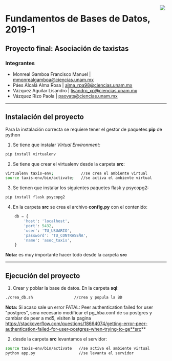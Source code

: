 <p align="center">
  <img src="http://lenguajesfc.com/20191/images/ciencias.png" align="right" hspace="5">
  <h1>Fundamentos de Bases de Datos, 2019-1</h1>
</p>

Proyecto final: **Asociación de taxistas**
-----------------------------------

### Integrantes

* Monreal Gamboa Francisco Manuel | mmonrealgamboa@ciencias.unam.mx
* Páes Alcalá Alma Rosa | alma_rpa98@ciencias.unam.mx
* Vázquez Aguilar Lisandro | lisandro_xp@ciencias.unam.mx
* Vázquez Rizo Paola | paovats@ciencias.unam.mx

<hr>

## Instalación del proyecto
Para la instalación correcta se requiere tener el gestor de paquetes **pip** de python

1. Se tiene que instalar _Virtual Environment:_
```sh
pip install virtualenv
```

2. Se tiene que crear el virtualenv desde la carpeta **src**:
```sh
virtualenv taxis-env;            //se crea el ambiente virtual
source taxis-env/bin/activate;   //se activa el ambiente virtual
```

3. Se tienen que instalar los siguientes paquetes flask y psycopg2:
```sh
pip install flask psycopg2
```

4. En la carpeta **src** se crea el archivo **config.py** con el contenido:
```python
    db = {
        'host': 'localhost',
        'port': 5432,
        'user': 'TU_USUARIO',
        'password': 'TU_CONTRASEÑA',
        'name': 'asoc_taxis',
    }
```
**Nota:** es muy importante hacer todo desde la carpeta **src**

<hr>

## Ejecución del proyecto

1. Crear y poblar la base de datos. En la carpeta **sql**:
```sh
./crea_db.sh                  //crea y popula la BD
```
**Nota:** Si acaso sale un error FATAL: Peer authentication failed for user "postgres", sera necesario modificar el pg_hba.conf de su postgres y cambiar de peer a md5, visiten la pagina https://stackoverflow.com/questions/18664074/getting-error-peer-authentication-failed-for-user-postgres-when-trying-to-ge**src**

2. desde la carpeta **src** levantamos el servidor:
```sh
source taxis-env/bin/activate   //se activa el ambiente virtual
python app.py                   //se levanta el servidor
```
